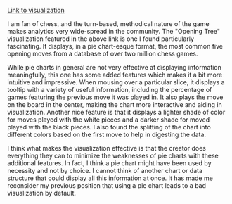 [Link to visualization](https://blog.ebemunk.com/a-visual-look-at-2-million-chess-games/)

I am fan of chess, and the turn-based, methodical nature of the game makes analytics very wide-spread in the community. The "Opening Tree" visualization featured in the above link is one I found particularly fascinating. It displays, in a pie chart-esque format, the most common five opening moves from a database of over two million chess games. 

While pie charts in general are not very effective at displaying information meaningfully, this one has some added features which makes it a bit more intuitive and impressive. When mousing over a particular slice, it displays a tooltip with a variety of useful information, including the percentage of games featuring the previous move it was played in. It also plays the move on the board in the center, making the chart more interactive and aiding in visualization. Another nice feature is that it displays a lighter shade of color for moves played with the white pieces and a darker shade for moved played with the black pieces. I also found the splitting of the chart into different colors based on the first move to help in digesting the data.

I think what makes the visualization effective is that the creator does everything they can to minimize the weaknesses of pie charts with these additional features. In fact, I think a pie chart might have been used by necessity and not by choice. I cannot think of another chart or data structure that could display all this information at once. It has made me reconsider my previous position that using a pie chart leads to a bad visualization by default.